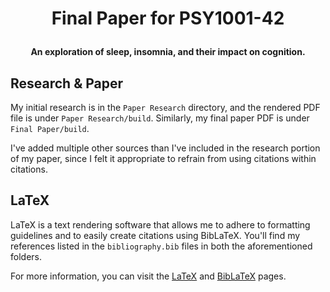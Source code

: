 # <p align=center>Final Paper for PSY1001-42</p>

**<p align=center>An exploration of sleep, insomnia, and their impact on cognition.</p>**

## Research & Paper

My initial research is in the ``Paper Research`` directory, and the rendered PDF file is under ``Paper Research/build``. Similarly, my final paper PDF is under ``Final Paper/build``.

I've added multiple other sources than I've included in the research portion of my paper, since I felt it appropriate to refrain from using citations within citations. 

## LaTeX

LaTeX is a text rendering software that allows me to adhere to formatting guidelines and to easily create citations using BibLaTeX. You'll find my references listed in the ``bibliography.bib`` files in both the aforementioned folders.

For more information, you can visit the [LaTeX](https://www.latex-project.org/help/documentation/) and [BibLaTeX](https://ctan.org/pkg/biblatex?lang=en) pages.
